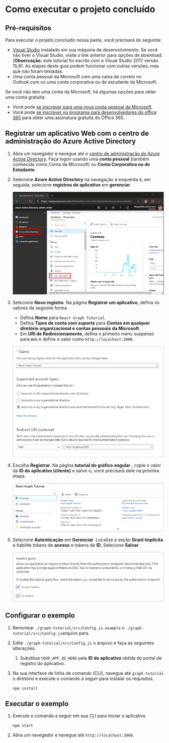 # <a name="how-to-run-the-completed-project"></a>Como executar o projeto concluído

## <a name="prerequisites"></a>Pré-requisitos

Para executar o projeto concluído nessa pasta, você precisará do seguinte:

- [Visual Studio](https://visualstudio.microsoft.com/vs/) instalado em sua máquina de desenvolvimento. Se você não tiver o Visual Studio, visite o link anterior para opções de download. (**Observação:** este tutorial foi escrito com o Visual Studio 2017 versão 15,81. As etapas deste guia podem funcionar com outras versões, mas que não foram testadas.
- Uma conta pessoal da Microsoft com uma caixa de correio no Outlook.com ou uma conta corporativa ou de estudante da Microsoft.

Se você não tem uma conta da Microsoft, há algumas opções para obter uma conta gratuita:

- Você pode [se inscrever para uma nova conta pessoal da Microsoft](https://signup.live.com/signup?wa=wsignin1.0&rpsnv=12&ct=1454618383&rver=6.4.6456.0&wp=MBI_SSL_SHARED&wreply=https://mail.live.com/default.aspx&id=64855&cbcxt=mai&bk=1454618383&uiflavor=web&uaid=b213a65b4fdc484382b6622b3ecaa547&mkt=E-US&lc=1033&lic=1).
- Você pode [se inscrever no programa para desenvolvedores do office 365](https://developer.microsoft.com/office/dev-program) para obter uma assinatura gratuita do Office 365.

## <a name="register-a-web-application-with-the-azure-active-directory-admin-center"></a>Registrar um aplicativo Web com o centro de administração do Azure Active Directory

1. Abra um navegador e navegue até o [centro de administração do Azure Active Directory](https://aad.portal.azure.com). Faça logon usando uma **conta pessoal** (também conhecida como Conta da Microsoft) ou **Conta Corporativa ou de Estudante**.

1. Selecione **Azure Active Directory** na navegação à esquerda e, em seguida, selecione **registros de aplicativo** em **gerenciar**.

    ![Uma captura de tela dos registros de aplicativo ](/tutorial/images/aad-portal-app-registrations.png)

1. Selecione **Novo registro**. Na página **Registrar um aplicativo**, defina os valores da seguinte forma.

    - Defina **Nome** para `React Graph Tutorial`.
    - Defina **Tipos de conta com suporte** para **Contas em qualquer diretório organizacional e contas pessoais da Microsoft**.
    - Em **URI de Redirecionamento**, defina o primeiro menu suspenso para `Web` e defina o valor como `http://localhost:3000`.

    ![Uma captura de tela da página registrar um aplicativo](/tutorial/images/aad-register-an-app.png)

1. Escolha **Registrar**. Na página **tutorial do gráfico angular** , copie o valor da **ID do aplicativo (cliente)** e salve-o, você precisará dele na próxima etapa.

    ![Uma captura de tela da ID do aplicativo do novo registro de aplicativo](/tutorial/images/aad-application-id.png)

1. Selecione **Autenticação** em **Gerenciar**. Localize a seção **Grant implícita** e habilite tokens de **acesso** e tokens de **ID**. Selecione **Salvar**.

    ![Uma captura de tela da seção Grant implícita](/tutorial/images/aad-implicit-grant.png)

## <a name="configure-the-sample"></a>Configurar o exemplo

1. Renomear `./graph-tutorial/src/Config.js.example` o `./graph-tutorial/src/Config.js`arquivo para.
1. Edite `./graph-tutorial/src/Config.js` o arquivo e faça as seguintes alterações.
    1. Substitua `YOUR_APP_ID_HERE` pela **ID do aplicativo** obtida do portal de registro do aplicativo.
1. Na sua interface de linha de comando (CLI), navegue até `graph-tutorial` o diretório e execute o comando a seguir para instalar os requisitos.

    ```Shell
    npm install
    ```

## <a name="run-the-sample"></a>Executar o exemplo

1. Execute o comando a seguir em sua CLI para iniciar o aplicativo.

    ```Shell
    npm start
    ```

1. Abra um navegador e navegue até `http://localhost:3000`.